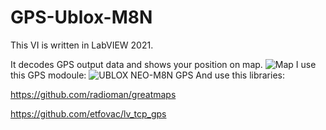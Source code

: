 # GPS-Ublox-M8N
This VI is written in LabVIEW 2021.

It decodes GPS output data and shows your position on map.
![Map](https://user-images.githubusercontent.com/49698257/209210107-06317cbe-6dce-4575-8fe7-55b4ef84f9f7.png)
I use this GPS modoule:
![UBLOX NEO-M8N GPS](https://user-images.githubusercontent.com/49698257/209210167-f57b42a3-3745-489b-a02c-8695ef9547ab.jpg)
And use this libraries:

https://github.com/radioman/greatmaps

https://github.com/etfovac/lv_tcp_gps
